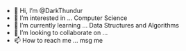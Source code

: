 - 👋 Hi, I’m @DarkThundur
- 👀 I’m interested in ... Computer Science 
- 🌱 I’m currently learning ... Data Structures and Algorithms
- 💞️ I’m looking to collaborate on ...
- 📫 How to reach me ... msg me

<!---
DarkThundur/DarkThundur is a ✨ special ✨ repository because its `README.md` (this file) appears on your GitHub profile.
You can click the Preview link to take a look at your changes.
--->
